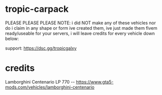 # tropic-carpack

PLEASE PLEASE PLEASE NOTE: i did NOT make any of these vehicles nor do i claim in any shape or form ive created them, ive just made them fivem ready/useable for your servers, i will leave credits for every vehicle down below:

support: https://dsc.gg/tropicgalxy

# credits

Lamborghini Centenario LP 770 -- https://www.gta5-mods.com/vehicles/lamborghini-centenario

